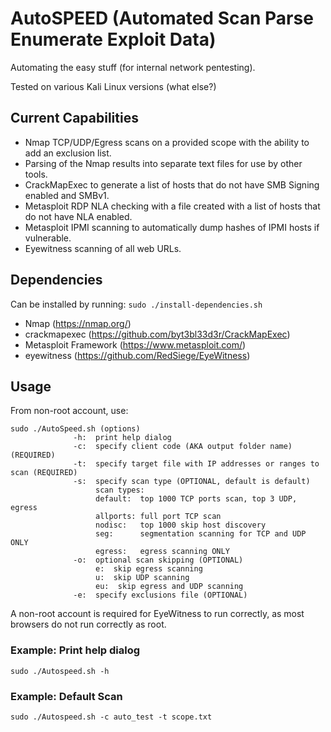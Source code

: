 # AutoSPEED (Automated Scan Parse Enumerate Exploit Data)
Automating the easy stuff (for internal network pentesting).

Tested on various Kali Linux versions (what else?)

## Current Capabilities
- Nmap TCP/UDP/Egress scans on a provided scope with the ability to add an exclusion list.
- Parsing of the Nmap results into separate text files for use by other tools.
- CrackMapExec to generate a list of hosts that do not have SMB Signing enabled and SMBv1.
- Metasploit RDP NLA checking with a file created with a list of hosts that do not have NLA enabled.
- Metasploit IPMI scanning to automatically dump hashes of IPMI hosts if vulnerable.
- Eyewitness scanning of all web URLs.

## Dependencies

Can be installed by running: 
`sudo ./install-dependencies.sh`

- Nmap (https://nmap.org/)
- crackmapexec (https://github.com/byt3bl33d3r/CrackMapExec)
- Metasploit Framework (https://www.metasploit.com/)
- eyewitness (https://github.com/RedSiege/EyeWitness)

## Usage
From non-root account, use:
```
sudo ./AutoSpeed.sh (options)
              -h:  print help dialog
              -c:  specify client code (AKA output folder name) (REQUIRED)
              -t:  specify target file with IP addresses or ranges to scan (REQUIRED)
              -s:  specify scan type (OPTIONAL, default is default)
                   scan types:
                   default:  top 1000 TCP ports scan, top 3 UDP, egress
                   allports: full port TCP scan
                   nodisc:   top 1000 skip host discovery
                   seg:      segmentation scanning for TCP and UDP ONLY
                   egress:   egress scanning ONLY
              -o:  optional scan skipping (OPTIONAL)
                   e:  skip egress scanning
                   u:  skip UDP scanning
                   eu:  skip egress and UDP scanning
              -e:  specify exclusions file (OPTIONAL)
```
A non-root account is required for EyeWitness to run correctly, as most browsers do not run correctly as root.

### Example: Print help dialog
`sudo ./Autospeed.sh -h`

### Example: Default Scan
`sudo ./Autospeed.sh -c auto_test -t scope.txt`
